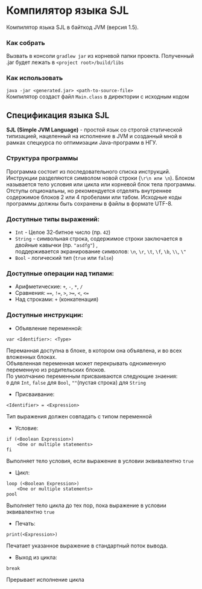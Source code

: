 # Компилятор языка SJL 

Компилятор языка SJL в байткод JVM (версия 1.5).

### Как собрать
Вызвать в консоли ```gradlew jar``` из корневой папки проекта.
Полученный .jar будет лежать в ```<project root>/build/libs```

### Как использовать
```java -jar <generated.jar> <path-to-source-file>``` <br>
Компилятор создаст файл ```Main.class``` в директории с исходным кодом

## Спецификация языка SJL
__SJL (Simple JVM Language)__ - простой язык со строгой статической типизацией, нацеленный на исполнение в JVM и созданный мной в рамках спецкурса 
по оптимизации Java-программ в НГУ.

### Структура программы
Программа состоит из последовательного списка инструкций.
Инструкции разделяются символом новой строки (```\r\n или \n```).
Блоком называется тело условия или цикла или корневой блок тела программы.
Отступы опциональны, но рекомендуется отделять внутреннее содержимое блоков 
2 или 4 пробелами или табом. 
Исходные коды программы должны быть сохранены в файлы в формате UTF-8.


### Доступные типы выражений:
* ```Int``` - Целое 32-битное число (пр. ```42```)
* ```String``` - символьная строка, содержимое строки заключается в двойные кавычки (пр. ```"asdfg"```) ,<br>
поддерживается экранирование  символов: ```\n```, ```\r```, ```\t```, ```\f```, ```\b```, ```\\```, ```\"```
* ```Bool``` - логический тип (```true``` или ```false```)

### Доступные операции над типами:
* Арифметические: ```+```, ```-```, ```*```, ```/```
* Сравнения: ```==```, ```!=```, ```>```, ```>=```, ```<```, ```<=```
* Над строками: ```+``` (конкатенация)

### Доступные инструкции:
* Объявление переменной: 
```
var <Identifier>: <Type>
```
Переманная доступна в блоке, в котором она объявлена, и во всех вложенных блоках. <br>
Объявленная переменная может перекрывать одноименную переменную из родительских блоков. <br>
По умолчанию переменным присваиваются следующие знаения: <br>
```0``` для ```Int```, ```false``` для ```Bool```, ```""```(пустая строка) для ```String```
* Присваивание: 
```
<Identifier> = <Expression>
```
Тип выражения должен совпадать с типом переменной
* Условие: 
```
if (<Boolean Expression>)
    <One or multiple statements>
fi
```
Выполняет тело условия, если выражение в условии эквивалентно ```true```
* Цикл:
```
loop (<Boolean Expression>)
    <One or multiple statements>
pool
```
Выполняет тело цикла до тех пор, пока выражение в условии эквивалентно ```true```
* Печать:
```
print(<Expression>)
```
Печатает указанное выражение в стандартный поток вывода.
* Выход из цикла:
```
break
```
Прерывает исполнение цикла

